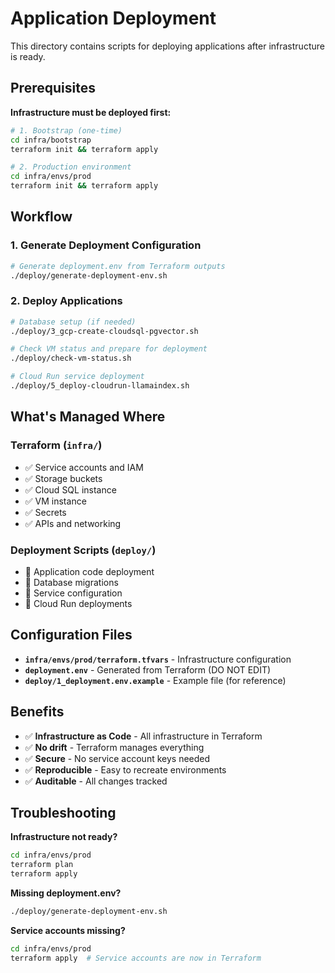 # Application Deployment

This directory contains scripts for deploying applications after infrastructure is ready.

## Prerequisites

**Infrastructure must be deployed first:**
```bash
# 1. Bootstrap (one-time)
cd infra/bootstrap
terraform init && terraform apply

# 2. Production environment
cd infra/envs/prod
terraform init && terraform apply
```

## Workflow

### 1. Generate Deployment Configuration
```bash
# Generate deployment.env from Terraform outputs
./deploy/generate-deployment-env.sh
```

### 2. Deploy Applications
```bash
# Database setup (if needed)
./deploy/3_gcp-create-cloudsql-pgvector.sh

# Check VM status and prepare for deployment
./deploy/check-vm-status.sh

# Cloud Run service deployment
./deploy/5_deploy-cloudrun-llamaindex.sh
```

## What's Managed Where

### Terraform (`infra/`)
- ✅ Service accounts and IAM
- ✅ Storage buckets
- ✅ Cloud SQL instance
- ✅ VM instance
- ✅ Secrets
- ✅ APIs and networking

### Deployment Scripts (`deploy/`)
- 🔧 Application code deployment
- 🔧 Database migrations
- 🔧 Service configuration
- 🔧 Cloud Run deployments

## Configuration Files

- **`infra/envs/prod/terraform.tfvars`** - Infrastructure configuration
- **`deployment.env`** - Generated from Terraform (DO NOT EDIT)
- **`deploy/1_deployment.env.example`** - Example file (for reference)

## Benefits

- ✅ **Infrastructure as Code** - All infrastructure in Terraform
- ✅ **No drift** - Terraform manages everything
- ✅ **Secure** - No service account keys needed
- ✅ **Reproducible** - Easy to recreate environments
- ✅ **Auditable** - All changes tracked

## Troubleshooting

**Infrastructure not ready?**
```bash
cd infra/envs/prod
terraform plan
terraform apply
```

**Missing deployment.env?**
```bash
./deploy/generate-deployment-env.sh
```

**Service accounts missing?**
```bash
cd infra/envs/prod
terraform apply  # Service accounts are now in Terraform
```
